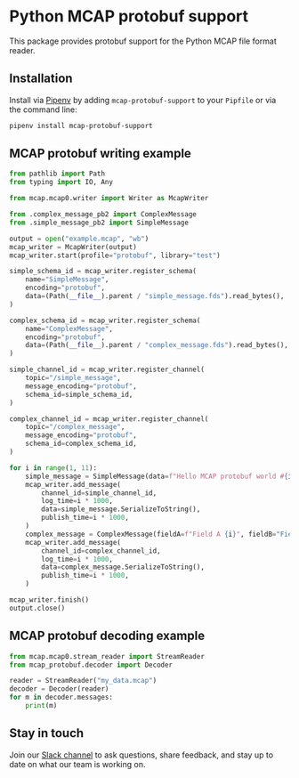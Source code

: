 # Python MCAP protobuf support

This package provides protobuf support for the Python MCAP file format reader.

## Installation

Install via [Pipenv](https://pipenv.pypa.io/en/latest/) by adding `mcap-protobuf-support` to your `Pipfile` or via the command line:

```bash
pipenv install mcap-protobuf-support
```

## MCAP protobuf writing example

```python
from pathlib import Path
from typing import IO, Any

from mcap.mcap0.writer import Writer as McapWriter

from .complex_message_pb2 import ComplexMessage
from .simple_message_pb2 import SimpleMessage

output = open("example.mcap", "wb")
mcap_writer = McapWriter(output)
mcap_writer.start(profile="protobuf", library="test")

simple_schema_id = mcap_writer.register_schema(
    name="SimpleMessage",
    encoding="protobuf",
    data=(Path(__file__).parent / "simple_message.fds").read_bytes(),
)

complex_schema_id = mcap_writer.register_schema(
    name="ComplexMessage",
    encoding="protobuf",
    data=(Path(__file__).parent / "complex_message.fds").read_bytes(),
)

simple_channel_id = mcap_writer.register_channel(
    topic="/simple_message",
    message_encoding="protobuf",
    schema_id=simple_schema_id,
)

complex_channel_id = mcap_writer.register_channel(
    topic="/complex_message",
    message_encoding="protobuf",
    schema_id=complex_schema_id,
)

for i in range(1, 11):
    simple_message = SimpleMessage(data=f"Hello MCAP protobuf world #{i}!")
    mcap_writer.add_message(
        channel_id=simple_channel_id,
        log_time=i * 1000,
        data=simple_message.SerializeToString(),
        publish_time=i * 1000,
    )
    complex_message = ComplexMessage(fieldA=f"Field A {i}", fieldB="Field B {i}")
    mcap_writer.add_message(
        channel_id=complex_channel_id,
        log_time=i * 1000,
        data=complex_message.SerializeToString(),
        publish_time=i * 1000,
    )

mcap_writer.finish()
output.close()
```

## MCAP protobuf decoding example

```python
from mcap.mcap0.stream_reader import StreamReader
from mcap_protobuf.decoder import Decoder

reader = StreamReader("my_data.mcap")
decoder = Decoder(reader)
for m in decoder.messages:
    print(m)
```

## Stay in touch

Join our [Slack channel](https://foxglove.dev/join-slack) to ask questions, share feedback, and stay up to date on what our team is working on.
